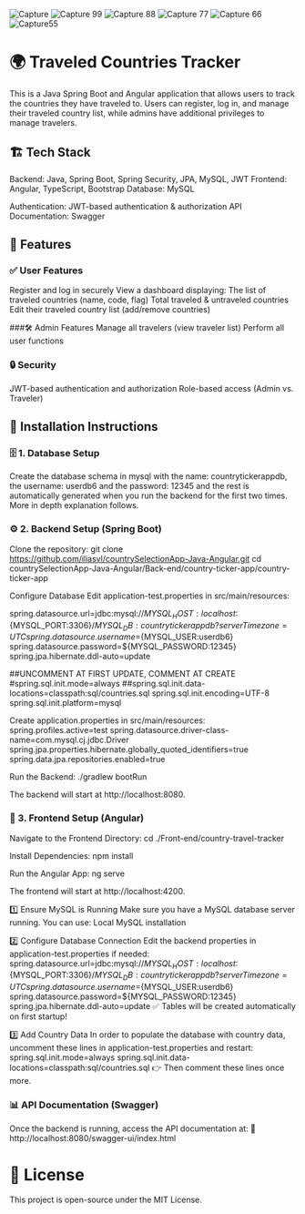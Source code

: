 ![Capture](https://github.com/user-attachments/assets/76879d4b-7270-48e5-a876-c055805eaf47)
![Capture 99](https://github.com/user-attachments/assets/4d6f4eef-a60d-43f7-9b94-9818214e445d)
![Capture 88](https://github.com/user-attachments/assets/8b98886a-7ef6-43e8-b19e-dc433cdb5784)
![Capture 77](https://github.com/user-attachments/assets/b2b0b456-5075-47d8-a1db-68a46089d566)
![Capture 66](https://github.com/user-attachments/assets/df711cde-6521-414e-be92-efe2f032ac62)
![Capture55](https://github.com/user-attachments/assets/60972492-bb51-4d33-9f12-270960bcde44)

# 🌍 Traveled Countries Tracker
This is a Java Spring Boot and Angular application that allows users to track the countries they have traveled to. Users can register, log in, and manage their traveled country list, while admins have additional privileges to manage travelers.

## 🏗️ Tech Stack
Backend: Java, Spring Boot, Spring Security, JPA, MySQL, JWT
Frontend: Angular, TypeScript, Bootstrap
Database: MySQL

Authentication: JWT-based authentication & authorization
API Documentation: Swagger

## 🚀 Features

### ✅ User Features
Register and log in securely
View a dashboard displaying:
The list of traveled countries (name, code, flag)
Total traveled & untraveled countries
Edit their traveled country list (add/remove countries)

###🛠️ Admin Features
Manage all travelers (view traveler list)
Perform all user functions

### 🔒 Security
JWT-based authentication and authorization
Role-based access (Admin vs. Traveler) 




## 📌 Installation Instructions

### 🗄️ 1. Database Setup
Create the database schema in mysql with the name: countrytickerappdb, the username: userdb6 and the password: 12345 and the rest is automatically generated when you run the backend for the first two times. More in depth explanation follows.


### ⚙️ 2. Backend Setup (Spring Boot)
Clone the repository:
git clone https://github.com/iliasvl/countrySelectionApp-Java-Angular.git
cd countrySelectionApp-Java-Angular/Back-end/country-ticker-app/country-ticker-app

Configure Database
Edit application-test.properties in src/main/resources:

spring.datasource.url=jdbc:mysql://${MYSQL_HOST:localhost}:${MYSQL_PORT:3306}/${MYSQL_DB:countrytickerappdb}?serverTimezone=UTC
spring.datasource.username=${MYSQL_USER:userdb6}
spring.datasource.password=${MYSQL_PASSWORD:12345}
spring.jpa.hibernate.ddl-auto=update

##UNCOMMENT AT FIRST UPDATE, COMMENT AT CREATE
#spring.sql.init.mode=always
##spring.sql.init.data-locations=classpath:sql/countries.sql
spring.sql.init.encoding=UTF-8
spring.sql.init.platform=mysql


Create application.properties in src/main/resources:
spring.profiles.active=test
spring.datasource.driver-class-name=com.mysql.cj.jdbc.Driver
spring.jpa.properties.hibernate.globally_quoted_identifiers=true
spring.data.jpa.repositories.enabled=true


Run the Backend:
./gradlew bootRun

The backend will start at http://localhost:8080.


### 🎨 3. Frontend Setup (Angular)
Navigate to the Frontend Directory:
cd ./Front-end/country-travel-tracker


Install Dependencies:
npm install

Run the Angular App:
ng serve

The frontend will start at http://localhost:4200.

1️⃣ Ensure MySQL is Running
Make sure you have a MySQL database server running. You can use:
Local MySQL installation

2️⃣ Configure Database Connection
Edit the backend properties in application-test.properties if needed:
spring.datasource.url=jdbc:mysql://${MYSQL_HOST:localhost}:${MYSQL_PORT:3306}/${MYSQL_DB:countrytickerappdb}?serverTimezone=UTC
spring.datasource.username=${MYSQL_USER:userdb6}
spring.datasource.password=${MYSQL_PASSWORD:12345}
spring.jpa.hibernate.ddl-auto=update
✅ Tables will be created automatically on first startup!

3️⃣ Add Country Data
In order to populate the database with country data, uncomment these lines in application-test.properties and restart:
spring.sql.init.mode=always
spring.sql.init.data-locations=classpath:sql/countries.sql
👉 Then comment these lines once more.

### 📊 API Documentation (Swagger)
Once the backend is running, access the API documentation at:
📄 http://localhost:8080/swagger-ui/index.html



# 📜 License
This project is open-source under the MIT License.

